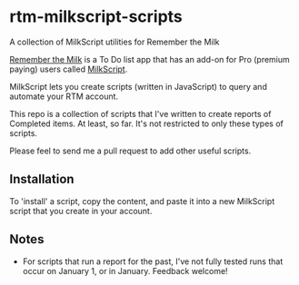 # rtm-milkscript-scripts
A collection of MilkScript utilities for Remember the Milk

[Remember the Milk](https://www.rememberthemilk.com/) is a To Do list app that has an add-on for Pro (premium paying) users called [MilkScript](https://www.rememberthemilk.com/services/milkscript/). 

MilkScript lets you create scripts (written in JavaScript) to query and automate your RTM account. 

This repo is a collection of scripts that I've written to create reports of Completed items. At least, so far. It's not restricted to only these types of scripts.

Please feel to send me a pull request to add other useful scripts.

## Installation
To 'install' a script, copy the content, and paste it into a new MilkScript script that you create in your account.

## Notes
* For scripts that run a report for the past, I've not fully tested runs that occur on January 1, or in January. Feedback welcome!
